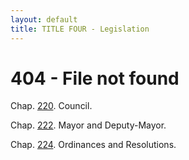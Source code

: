 ```yaml
---
layout: default 
title: TITLE FOUR - Legislation 
---
```


<H1>404 - File not found</H1>

Chap. [220](162fec00.html). Council.

Chap. [222](16b9e54b.html). Mayor and Deputy-Mayor.

Chap. [224](16cff51e.html). Ordinances and Resolutions.

